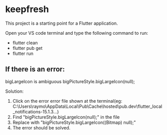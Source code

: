 # keepfresh

This project is a starting point for a Flutter application.

Open your VS code terminal and type the following command to run:
- flutter clean
- flutter pub get
- flutter run

## If there is an error:
bigLargeIcon is ambiguous
bigPictureStyle.bigLargeIcon(null);
      
Solution:
  1. Click on the error error file shown at the terminal(eg: C:\Users\raymo\AppData\Local\Pub\Cache\hosted\pub.dev\flutter_local_notifications-15.1.3\...)
  2. Find "bigPictureStyle.bigLargeIcon(null);" in the file
  3. Replace with "bigPictureStyle.bigLargeIcon((Bitmap) null);"
  4. The error should be solved.
